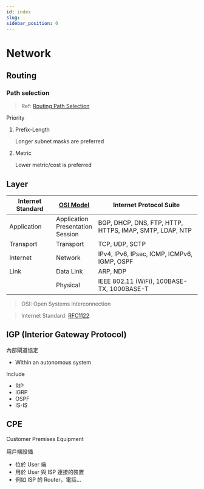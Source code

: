 ```yaml
---
id: index
slug: .
sidebar_position: 0
---
```


# Network

## Routing

### Path selection

> Ref: [Routing Path Selection](https://en.wikipedia.org/wiki/Routing#Path_selection)

Priority

1. Prefix-Length

   Longer subnet masks are preferred

2. Metric

   Lower metric/cost is preferred

## Layer

| Internet Standard | [OSI Model](https://en.wikipedia.org/wiki/OSI_model) | Internet Protocol Suite |
| - | - | - |
| Application | Application <br/> Presentation <br/> Session | BGP, DHCP, DNS, FTP, HTTP, HTTPS, IMAP, SMTP, LDAP, NTP |
| Transport | Transport | TCP, UDP, SCTP |
| Internet | Network | IPv4, IPv6, IPsec, ICMP, ICMPv6, IGMP, OSPF |
| Link | Data Link | ARP, NDP |
|  | Physical | IEEE 802.11 (WiFi), 100BASE-TX, 1000BASE-T |

> OSI: Open Systems Interconnection

> Internet Standard: [RFC1122](https://tools.ietf.org/html/rfc1122)

## IGP (Interior Gateway Protocol)

內部閘道協定

- Within an autonomous system

Include

- RIP
- IGRP
- OSPF
- IS-IS

## CPE

Customer Premises Equipment

用戶端設備

- 位於 User 端
- 用於 User 與 ISP 連接的裝置
- 例如 ISP 的 Router，電話…
